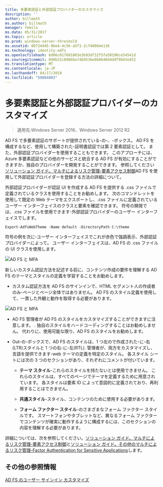 ```yaml
---
title: 多要素認証と外部認証プロバイダーのカスタマイズ
description: ''
author: billmath
ms.author: billmath
manager: femila
ms.date: 05/31/2017
ms.topic: article
ms.prod: windows-server-threshold
ms.assetid: 08724d45-9be4-4c56-a5f1-2cf40864e136
ms.technology: identity-adfs
ms.openlocfilehash: 6d06c017601003e3b93df32f5fa50190ce54541d
ms.sourcegitcommit: 0d0b32c8986ba7db9536e0b8648d4ddf9b03e452
ms.translationtype: MT
ms.contentlocale: ja-JP
ms.lasthandoff: 04/17/2019
ms.locfileid: "59864803"
---
```

# <a name="multi-factor-authentication-and-external-authentication-providers-customization"></a>多要素認証と外部認証プロバイダーのカスタマイズ 

>適用先:Windows Server 2016、Windows Server 2012 R2

AD FS で多要素認証のサポートが提供されている\-の\-、\-ボックス。 AD FS を構成するなど、使用して構築された\-証明書認証では第 2 要素認証として。 また、外部認証プロバイダーを使用することもできます。 このアプローチには、Azure 多要素認証などの他のサービスと統合する AD FS が有効にすることができますか、独自のプロバイダーを開発することができます。 参照してください[ソリューション ガイド。マルチによるリスク管理\-要素アクセス制御](https://technet.microsoft.com/library/dn280937.aspx)AD FS を使用して外部認証プロバイダーを登録する方法の詳細について。  
  
外部認証プロバイダーが認証 UI を作成する AD FS を提供する .css ファイルで定義されているクラスを使用することをお勧めします。 次のコマンドレットを使用して既定の Web テーマをエクスポートし、.css ファイルに定義されているユーザー インターフェイスのクラスと要素を確認できます。 符号の開発では、.css ファイルを使用できます\-外部認証プロバイダーのユーザー インターフェイスでします。  
  

    Export-AdfsWebTheme -Name default -DirectoryPath C:\theme  
 
  
符号の例を次に\-ユーザー インターフェイスでこれが赤色で強調表示、外部認証プロバイダーによって。 ユーザー インターフェイスは、AD FS の .css ファイルの UI クラスを使用します。  
  
![AD FS と MFA](media/AD-FS-user-sign-in-customization/ADFS_Blue_Custom8.png)  
  
新しいカスタム認証方法を記述する前に、コンテンツ作成の要件を理解する AD FS のテーマとスタイルの定義を学習することをお勧めします。  
  
-   カスタム認証方法を AD FS のサインインで、HTML セグメント人の作成者のみ\-ページとページ全体ではありません。 AD FS のスタイル定義を使用して、一貫した外観と動作を取得する必要があります。  
  
![AD FS と MFA](media/AD-FS-user-sign-in-customization/ADFS_Blue_Custom9.png)  
  
-   AD FS 管理者が AD FS のスタイルをカスタマイズすることができますに注意します。 . 独自のスタイルをハードコーディングすることはお勧めしません。 代わりに、使用可能な限り、AD FS のスタイルをお勧めします。  
  
-   Out\-の\-ボックスで、AD FS のスタイルは、1 つ左ので作成された\-に\-右\(LTR\)スタイルと 1 つの右\-に\-左\(RTL\). 管理者が、両方をカスタマイズし、言語を提供できます\-web テーマの定義を特定のスタイル。 各スタイル シートには次の 3 つのセクションがあり、それぞれにコメントが付いています。  
  
    -   **テーマ スタイル**\-これらのスタイルを持たないとは使用できません。 これらのスタイルは、すべてのページでテーマを定義するために用意されています。 各スタイルは要素 ID によって意図的に定義されており、再利用することはできません。  
  
    -   **共通スタイル**\-スタイル、コンテンツのために使用する必要があります。  
  
    -   **フォーム ファクター スタイル**\-のさまざまなフォーム ファクター スタイルです。 スマートフォンやタブレットなど、異なるフォーム ファクターでコンテンツが確実に動作するように構成するには、このセクションの内容を理解する必要があります。  
  
詳細については、次を参照してください。[ソリューション ガイド。マルチによるリスク管理\-要素アクセス制御](https://technet.microsoft.com/library/dn280937.aspx)と[ソリューション ガイド。その他のマルチによるリスク管理\-Factor Authentication for Sensitive Applications](https://tnstage.redmond.corp.microsoft.com/library/dn280949.aspx)します。  

## <a name="additional-references"></a>その他の参照情報 
[AD FS のユーザー サインイン カスタマイズ](AD-FS-user-sign-in-customization.md) 
